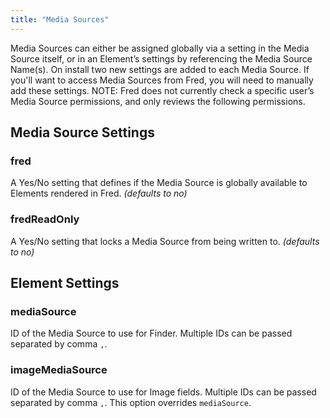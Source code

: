 ```yaml
---
title: "Media Sources"
---
```


Media Sources can either be assigned globally via a setting in the Media Source itself, or in an Element’s settings by referencing the Media Source Name(s). On install two new settings are added to each Media Source. If you'll want to access Media Sources from Fred, you will need to manually add these settings. NOTE: Fred does not currently check a specific user’s Media Source permissions, and only reviews the following permissions.

## Media Source Settings

### fred

A Yes/No setting that defines if the Media Source is globally available to Elements rendered in Fred. _(defaults to no)_

### fredReadOnly

A Yes/No setting that locks a Media Source from being written to. _(defaults to no)_

## Element Settings

### mediaSource

ID of the Media Source to use for Finder. Multiple IDs can be passed separated by comma `,`.

### imageMediaSource

ID of the Media Source to use for Image fields. Multiple IDs can be passed separated by comma `,`. This option overrides `mediaSource`.
